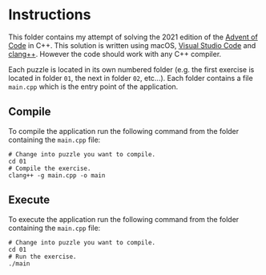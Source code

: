 # Instructions

This folder contains my attempt of solving the 2021 edition of the [Advent of Code](https://adventofcode.com/2021) in C++. This solution is written using macOS, [Visual Studio Code](https://code.visualstudio.com) and [clang++](https://clang.llvm.org/). However the code should work with any C++ compiler.

Each puzzle is located in its own numbered folder (e.g. the first exercise is located in folder `01`, the next in folder `02`, etc...). Each folder contains a file `main.cpp` which is the entry point of the application.

## Compile

To compile the application run the following command from the folder containing the `main.cpp` file:

```shell
# Change into puzzle you want to compile.
cd 01
# Compile the exercise.
clang++ -g main.cpp -o main
```

## Execute

To execute the application run the following command from the folder containing the `main.cpp` file:

```shell
# Change into puzzle you want to compile.
cd 01
# Run the exercise.
./main
```
